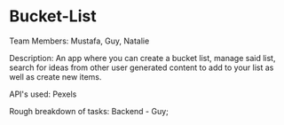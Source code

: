 # Bucket-List

Team Members: Mustafa, Guy, Natalie

Description: An app where you can create a bucket list, manage said list,  search for ideas from other user generated content to add to your list as well as create new items.

API's used: Pexels

Rough breakdown of tasks: Backend - Guy; 